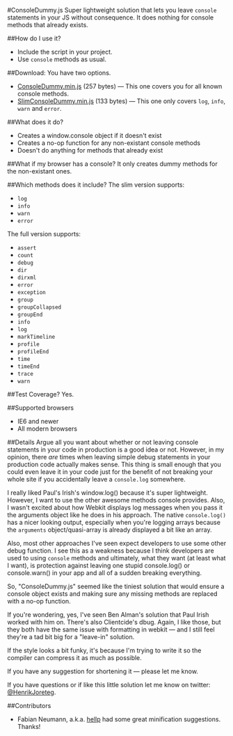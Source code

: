 #ConsoleDummy.js
Super lightweight solution that lets you leave `console` statements in your JS without consequence. It does nothing for console methods that already exists.

##How do I use it?
- Include the script in your project. 
- Use `console` methods as usual.

##Download:
You have two options. 

- [ConsoleDummy.min.js](https://github.com/andyet/ConsoleDummy.js/raw/master/ConsoleDummy.min.js) (257 bytes) — This one covers you for all known console methods.
- [SlimConsoleDummy.min.js](https://github.com/andyet/ConsoleDummy.js/raw/master/SlimConsoleDummy.min.js) (133 bytes) — This one only covers `log`, `info`, `warn` and `error`.

##What does it do?
- Creates a window.console object if it doesn't exist
- Creates a no-op function for any non-existant console methods
- Doesn't do anything for methods that already exist

##What if my browser has a console?
It only creates dummy methods for the non-existant ones.

##Which methods does it include?
The slim version supports: 

- `log`
- `info`
- `warn`
- `error`

The full version supports: 

- `assert`
- `count`
- `debug`
- `dir`
- `dirxml`
- `error`
- `exception`
- `group`
- `groupCollapsed`
- `groupEnd`
- `info`
- `log`
- `markTimeline`
- `profile`
- `profileEnd`
- `time`
- `timeEnd`
- `trace`
- `warn`

##Test Coverage?
Yes.

##Supported browsers
- IE6 and newer
- All modern browsers

##Details
Argue all you want about whether or not leaving console statements in your code in production is a good idea or not. However, in my opinion, there *are* times when leaving simple debug statements in your production code actually makes sense. This thing is small enough that you could even leave it in your code just for the benefit of not breaking your whole site if you accidentally leave a `console.log` somewhere.

I really liked Paul's Irish's window.log() because it's super lightweight. However, I want to use the other awesome methods console provides. Also, I wasn't excited about how Webkit displays log messages when you pass it the arguments object like he does in his approach. The native `console.log()` has a nicer looking output, especially when you're logging arrays because the `arguments` object/quasi-array is already displayed a bit like an array.

Also, most other approaches I've seen expect developers to use some other debug function. I see this as a weakness because I think developers are used to using `console` methods and ultimately, what they want (at least what I want), is protection against leaving one stupid console.log() or console.warn() in your app and all of a sudden breaking everything.

So, "ConsoleDummy.js" seemed like the tiniest solution that would ensure a console object exists and making sure any missing methods are replaced with a no-op function.

If you're wondering, yes, I've seen Ben Alman's solution that Paul Irish worked with him on. There's also Clientcide's dbug. Again, I like those, but they both have the same issue with formatting in webkit — and I still feel they're a tad bit big for a "leave-in" solution.

If the style looks a bit funky, it's because I'm trying to write it so the compiler can compress it as much as possible.

If you have any suggestion for shortening it — please let me know. 

If you have questions or if like this little solution let me know on twitter: [@HenrikJoreteg](http://twitter.com/HenrikJoreteg).

##Contributors
- Fabian Neumann, a.k.a. [hellp](https://github.com/hellp) had some great minification suggestions. Thanks!
